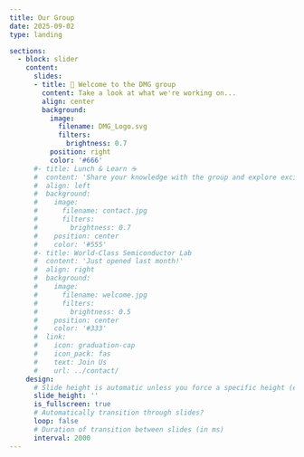 ```yaml
---
title: Our Group
date: 2025-09-02
type: landing

sections:
  - block: slider
    content:
      slides:
      - title: 👋 Welcome to the DMG group
        content: Take a look at what we're working on...
        align: center
        background:
          image:
            filename: DMG_Logo.svg
            filters:
              brightness: 0.7
          position: right
          color: '#666'
      #- title: Lunch & Learn ☕️
      #  content: 'Share your knowledge with the group and explore exciting new topics together!'
      #  align: left
      #  background:
      #    image:
      #      filename: contact.jpg
      #      filters:
      #        brightness: 0.7
      #    position: center
      #    color: '#555'
      #- title: World-Class Semiconductor Lab
      #  content: 'Just opened last month!'
      #  align: right
      #  background:
      #    image:
      #      filename: welcome.jpg
      #      filters:
      #        brightness: 0.5
      #    position: center
      #    color: '#333'
      #  link:
      #    icon: graduation-cap
      #    icon_pack: fas
      #    text: Join Us
      #    url: ../contact/
    design:
      # Slide height is automatic unless you force a specific height (e.g. '400px')
      slide_height: ''
      is_fullscreen: true
      # Automatically transition through slides?
      loop: false
      # Duration of transition between slides (in ms)
      interval: 2000
---
```

